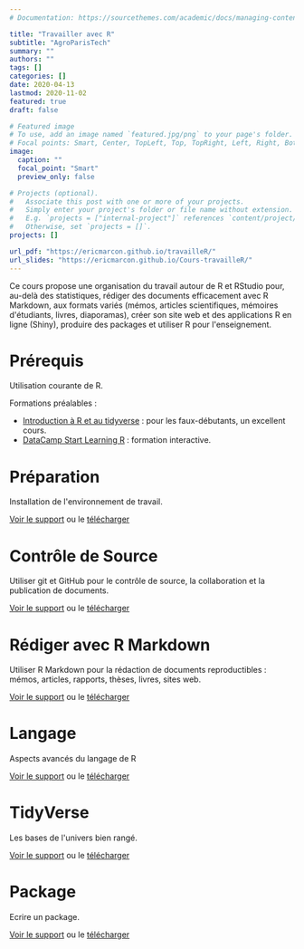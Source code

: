 ```yaml
---
# Documentation: https://sourcethemes.com/academic/docs/managing-content/

title: "Travailler avec R"
subtitle: "AgroParisTech"
summary: ""
authors: ""
tags: []
categories: []
date: 2020-04-13
lastmod: 2020-11-02
featured: true
draft: false

# Featured image
# To use, add an image named `featured.jpg/png` to your page's folder.
# Focal points: Smart, Center, TopLeft, Top, TopRight, Left, Right, BottomLeft, Bottom, BottomRight.
image:
  caption: ""
  focal_point: "Smart"
  preview_only: false

# Projects (optional).
#   Associate this post with one or more of your projects.
#   Simply enter your project's folder or file name without extension.
#   E.g. `projects = ["internal-project"]` references `content/project/deep-learning/index.md`.
#   Otherwise, set `projects = []`.
projects: []

url_pdf: "https://ericmarcon.github.io/travailleR/"
url_slides: "https://ericmarcon.github.io/Cours-travailleR/"
---
```


Ce cours propose une organisation du travail autour de R et RStudio pour, au-delà des statistiques, rédiger des documents efficacement avec R Markdown, aux formats variés (mémos, articles scientifiques, mémoires d'étudiants, livres, diaporamas), créer son site web et des applications R en ligne (Shiny), produire des packages et utiliser R pour l'enseignement.


# Prérequis

Utilisation courante de R.

Formations préalables :

- [Introduction à R et au tidyverse](https://juba.github.io/tidyverse/) : pour les faux-débutants, un excellent cours.
- [DataCamp Start Learning R](https://www.datacamp.com/onboarding/learn?from=home&technology=r) : formation interactive.


# Préparation

Installation de l'environnement de travail.

[Voir le support](https://ericmarcon.github.io/Cours-travailleR/11-Preparation.html) ou le [télécharger](https://EricMarcon.github.io/Cours-travailleR/11-Preparation.pdf)


# Contrôle de Source

Utiliser git et GitHub pour le contrôle de source, la collaboration et la publication de documents.

[Voir le support](https://EricMarcon.github.io/Cours-travailleR/12-git.html) ou le [télécharger](https://EricMarcon.github.io/Cours-travailleR/12-git.pdf)


# Rédiger avec R Markdown

Utiliser R Markdown pour la rédaction de documents reproductibles : mémos, articles, rapports, thèses, livres, sites web.

[Voir le support](https://EricMarcon.github.io/Cours-travailleR/21-Rediger.html) ou le [télécharger](https://EricMarcon.github.io/Cours-travailleR/21-Rediger.pdf)


# Langage

Aspects avancés du langage de R

[Voir le support](https://EricMarcon.github.io/Cours-travailleR/31-Langage.html) ou le [télécharger](https://EricMarcon.github.io/Cours-travailleR/31-Langage.pdf)


# TidyVerse

Les bases de l'univers bien rangé.

[Voir le support](https://EricMarcon.github.io/Cours-travailleR/32-Tidyverse.html) ou le [télécharger](https://EricMarcon.github.io/Cours-travailleR/32-Tidyverse.pdf)


# Package

Ecrire un package.

[Voir le support](https://EricMarcon.github.io/Cours-travailleR/33-Package.html) ou le [télécharger](https://EricMarcon.github.io/Cours-travailleR/33-Package.pdf)
